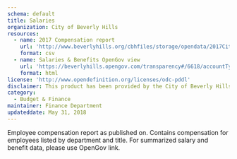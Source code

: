 ```yaml
---
schema: default
title: Salaries
organization: City of Beverly Hills
resources:
  - name: 2017 Compensation report
    url: 'http://www.beverlyhills.org/cbhfiles/storage/opendata/2017CityofBeverlyHillsCompensationReport.csv'
    format: csv
  - name: Salaries & Benefits OpenGov view
    url: 'https://beverlyhills.opengov.com/transparency#/6618/accountType=expenses&embed=n&breakdown=types&currentYearAmount=cumulative&currentYearPeriod=years&graph=bar&legendSort=desc&proration=true&saved_view=10946&selection=16F47B8BAB90C3C5EFA3FA1E3B4FFEDC&projections=null&projectionType=null&highlighting=null&highlightingVariance=null&year=NaN&selectedDataSetIndex=null&fiscal_start=earliest&fiscal_end=latest'
    format: html  
license: 'http://www.opendefinition.org/licenses/odc-pddl'
disclaimer: This product has been provided by the City of Beverly Hills on as as-is basis for informational purposes. No warranty is made by the City of Beverly Hills regarding specific accuracy, completeness, or fitness for any particular purpose or use of any data made available on the City’s Open Data Portal. The City reserves the right to discontinue availability of content on the Open Data Portal at any time and for any reason.
category:
  - Budget & Finance
maintainer: Finance Department
updateddate: May 31, 2018
---
```

Employee compensation report as published on. Contains compensation for employees listed by department and title. For summarized salary and benefit data, please use OpenGov link.
